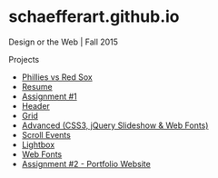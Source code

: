 # schaefferart.github.io

Design or the Web | Fall 2015

Projects
* [Phillies vs Red Sox](http://introtowww.github.io/phillies "Phillies vs Red Sox")
* [Resume](http://schaefferart.github.io/resume "Resume")
* [Assignment #1](http://introtowww.github.io/assignment1 "Assignment 1")
* [Header](http://introtowww.github.io/header "Header")
* [Grid](http://introtowww.github.io/grid "Grid")
* [Advanced (CSS3, jQuery Slideshow & Web Fonts)](http://introtowww.github.io/advanced "Advanced")
* [Scroll Events](http://introtowww.github.io/scrolling "Scroll Events")
* [Lightbox](http://introtowww.github.io/lightbox "Lightbox")
* [Web Fonts](http://introtowww.github.io/lightbox "Web Fonts")
* [Assignment #2 - Portfolio Website](http://introtowww.github.io/assignment2 "Assignment #2")